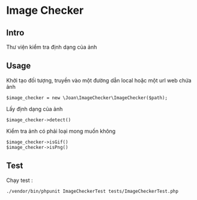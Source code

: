 # Image Checker

## Intro

Thư viện kiểm tra định dạng của ảnh

## Usage
Khởi tạo đối tượng, truyền vào một đường dẫn local hoặc một url web chứa ảnh
```
$image_checker = new \Joan\ImageChecker\ImageChecker($path);
```

Lấy định dạng của ảnh

```
$image_checker->detect()
```

Kiểm tra ảnh có phải loại mong muốn không

```
$image_checker->isGif()
$image_checker->isPng()
```

## Test

Chạy test : 
```
./vendor/bin/phpunit ImageCheckerTest tests/ImageCheckerTest.php
```
